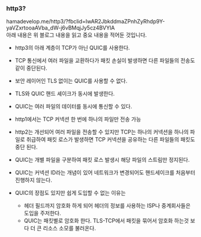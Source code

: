 ### http3?

hamadevelop.me/http3/?fbclid=IwAR2JbkddmaZPnhZyRhdp9Y-yaVZxrtooaAVba_dW-j6vBMqjJy5cz4BVYlA   
아래 내용은 위 블로그 내용을 읽고 중요 내용을 적어둔 것입니다.

- http3의 아래 계층이 TCP가 아닌 QUIC를 사용한다.   
- TCP 통신에서 여러 파일을 교환하다가 패킷 손실이 발생하면 다른 파일들의 전송도 같이 중단된다.   
- 보안 레이어인 TLS 없이는 QUIC를 사용할 수 없다.
- TLS와 QUIC 핸드 셰이크가 동시에 발생한다.
- QUIC는 여러 파일의 데이터를 동시에 통신할 수 있다.

- http1에서는 TCP 커넥션 한 번에 하나의 파일만 전송 가능
- http2는 개선되어 여러 파일을 전송할 수 있지만 TCP는 하나의 커넥션을 하나의 파일로 취급하여 
패킷 로스가 발생하면 TCP 커넥션을 공유하는 다른 파일들의 패킷도 중단 된다.
- QUIC는 개별 파일을 구분하여 패킷 로스 발생시 해당 파일의 스트림만 정지된다.

- QUIC는 커넥션 ID라는 개념이 있어 네트워크가 변경되어도 핸드세이크를 처음부터 진행하지 않는다.

- QUIC의 장점도 있지만 쉽게 도입할 수 없는 이유는
  - 헤더 필드까지 암호화 하게 되어 헤더의 정보를 사용하는 ISP나 중계회사들은 도입을 주저한다.
  - QUIC는 패킷별로 암호화 한다. TLS-TCP에서 패킷을 묶어서 암호화 하는것 보다 더 큰 리소스 소모를 불러온다.